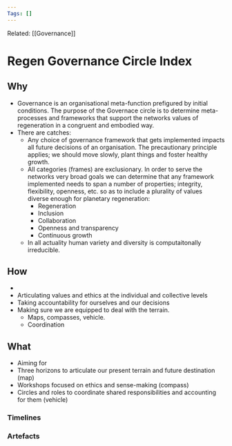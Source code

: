```yaml
---
Tags: []
---
```

Related: [[Governance]]
# Regen Governance Circle Index

## Why
- Governance is an organisational meta-function prefigured by initial conditions. The purpose of the Governace circle is to determine meta-processes and frameworks that support the networks values of regeneration in a congruent and embodied way. 
- There are catches:
	- Any choice of governance framework that gets implemented impacts all future decisions of an organisation. The precautionary principle applies; we should move slowly, plant things and foster healthy growth.
	- All categories (frames) are exclusionary. In order to serve the networks very broad goals we can determine that any framework implemented needs to span a number of properties; integrity, flexibility, openness, etc. so as to include a plurality of values diverse enough for planetary regeneration:
		- Regeneration
		- Inclusion
		- Collaboration
		- Openness and transparency
		- Continuous growth
	- In all actuality human variety and diversity is computaitonally irreducible. 
 
## How
- 
- Articulating values and ethics at the individual and collective levels
- Taking accountability for ourselves and our decisions
- Making sure we are equipped to deal with the terrain. 
	- Maps, compasses, vehicle. 
	- Coordination


## What 
- Aiming for 
- Three horizons to articulate our present terrain and future destination (map)
- Workshops focused on ethics and sense-making (compass)
- Circles and roles to coordinate shared responsibilities and accounting for them (vehicle)




### Timelines
### Artefacts